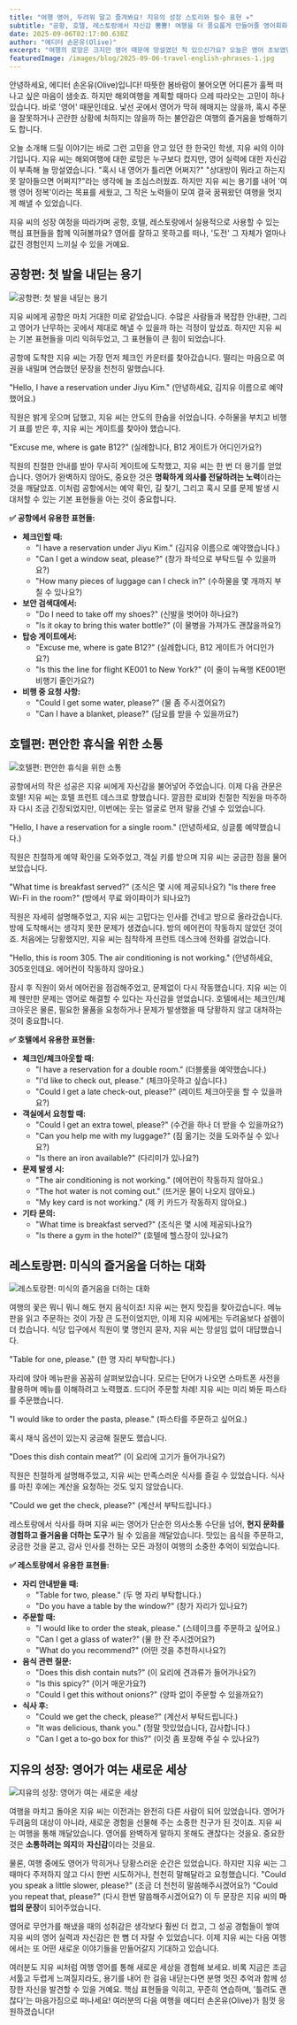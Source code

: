 ```yaml
---
title: "여행 영어, 두려워 말고 즐겨봐요! 지유의 성장 스토리와 필수 표현 ✈️"
subtitle: "공항, 호텔, 레스토랑에서 자신감 뿜뿜! 여행을 더 풍요롭게 만들어줄 영어회화 가이드"
date: 2025-09-06T02:17:00.638Z
author: "에디터 손온유(Olive)"
excerpt: "여행의 로망은 크지만 영어 때문에 망설였던 적 있으신가요? 오늘은 영어 초보였던 지유 씨가 어떻게 여행 영어를 정복하고 즐거운 여행을 하게 되었는지, 그 성장 과정과 함께 공항, 호텔, 레스토랑에서 유용하게 쓸 수 있는 핵심 표현들을 소개해 드릴게요!"
featuredImage: /images/blog/2025-09-06-travel-english-phrases-1.jpg
---
```


안녕하세요, 에디터 손온유(Olive)입니다! 따뜻한 봄바람이 불어오면 어디론가 훌쩍 떠나고 싶은 마음이 샘솟죠. 하지만 해외여행을 계획할 때마다 으레 따라오는 고민이 하나 있습니다. 바로 '영어' 때문인데요. 낯선 곳에서 영어가 막혀 헤매지는 않을까, 혹시 주문을 잘못하거나 곤란한 상황에 처하지는 않을까 하는 불안감은 여행의 즐거움을 방해하기도 합니다.

오늘 소개해 드릴 이야기는 바로 그런 고민을 안고 있던 한 한국인 학생, 지유 씨의 이야기입니다. 지유 씨는 해외여행에 대한 로망은 누구보다 컸지만, 영어 실력에 대한 자신감이 부족해 늘 망설였습니다. "혹시 내 영어가 틀리면 어쩌지?" "상대방이 뭐라고 하는지 못 알아들으면 어쩌지?"라는 생각에 늘 조심스러웠죠. 하지만 지유 씨는 용기를 내어 '여행 영어 정복'이라는 목표를 세웠고, 그 작은 노력들이 모여 결국 꿈꿔왔던 여행을 멋지게 해낼 수 있었습니다.

지유 씨의 성장 여정을 따라가며 공항, 호텔, 레스토랑에서 실용적으로 사용할 수 있는 핵심 표현들을 함께 익혀볼까요? 영어를 잘하고 못하고를 떠나, '도전' 그 자체가 얼마나 값진 경험인지 느끼실 수 있을 거예요.

## 공항편: 첫 발을 내딛는 용기


![공항편: 첫 발을 내딛는 용기](/images/blog/2025-09-06-travel-english-phrases-1-h2-1.jpg)


지유 씨에게 공항은 마치 거대한 미로 같았습니다. 수많은 사람들과 복잡한 안내판, 그리고 영어가 난무하는 곳에서 제대로 해낼 수 있을까 하는 걱정이 앞섰죠. 하지만 지유 씨는 기본 표현들을 미리 익혀두었고, 그 표현들이 큰 힘이 되었습니다.

공항에 도착한 지유 씨는 가장 먼저 체크인 카운터를 찾아갔습니다. 떨리는 마음으로 여권을 내밀며 연습했던 문장을 천천히 말했습니다.

"Hello, I have a reservation under Jiyu Kim." (안녕하세요, 김지유 이름으로 예약했어요.)

직원은 밝게 웃으며 답했고, 지유 씨는 안도의 한숨을 쉬었습니다. 수하물을 부치고 비행기 표를 받은 후, 지유 씨는 게이트를 찾아야 했습니다.

"Excuse me, where is gate B12?" (실례합니다, B12 게이트가 어디인가요?)

직원의 친절한 안내를 받아 무사히 게이트에 도착했고, 지유 씨는 한 번 더 용기를 얻었습니다. 영어가 완벽하지 않아도, 중요한 것은 **명확하게 의사를 전달하려는 노력**이라는 것을 깨달았죠. 이처럼 공항에서는 예약 확인, 길 찾기, 그리고 혹시 모를 문제 발생 시 대처할 수 있는 기본 표현들을 아는 것이 중요합니다.

**✅ 공항에서 유용한 표현들:**

*   **체크인할 때:**
    *   "I have a reservation under Jiyu Kim." (김지유 이름으로 예약했습니다.)
    *   "Can I get a window seat, please?" (창가 좌석으로 부탁드릴 수 있을까요?)
    *   "How many pieces of luggage can I check in?" (수하물을 몇 개까지 부칠 수 있나요?)
*   **보안 검색대에서:**
    *   "Do I need to take off my shoes?" (신발을 벗어야 하나요?)
    *   "Is it okay to bring this water bottle?" (이 물병을 가져가도 괜찮을까요?)
*   **탑승 게이트에서:**
    *   "Excuse me, where is gate B12?" (실례합니다, B12 게이트가 어디인가요?)
    *   "Is this the line for flight KE001 to New York?" (이 줄이 뉴욕행 KE001편 비행기 줄인가요?)
*   **비행 중 요청 사항:**
    *   "Could I get some water, please?" (물 좀 주시겠어요?)
    *   "Can I have a blanket, please?" (담요를 받을 수 있을까요?)

## 호텔편: 편안한 휴식을 위한 소통


![호텔편: 편안한 휴식을 위한 소통](/images/blog/2025-09-06-travel-english-phrases-1-h2-2.jpg)


공항에서의 작은 성공은 지유 씨에게 자신감을 불어넣어 주었습니다. 이제 다음 관문은 호텔! 지유 씨는 호텔 프런트 데스크로 향했습니다. 깔끔한 로비와 친절한 직원을 마주하자 다시 조금 긴장되었지만, 이번에는 웃는 얼굴로 먼저 말을 건넬 수 있었습니다.

"Hello, I have a reservation for a single room." (안녕하세요, 싱글룸 예약했습니다.)

직원은 친절하게 예약 확인을 도와주었고, 객실 키를 받으며 지유 씨는 궁금한 점을 물어보았습니다.

"What time is breakfast served?" (조식은 몇 시에 제공되나요?)
"Is there free Wi-Fi in the room?" (방에서 무료 와이파이가 되나요?)

직원은 자세히 설명해주었고, 지유 씨는 고맙다는 인사를 건네고 방으로 올라갔습니다. 방에 도착해서는 생각지 못한 문제가 생겼습니다. 방의 에어컨이 작동하지 않았던 것이죠. 처음에는 당황했지만, 지유 씨는 침착하게 프런트 데스크에 전화를 걸었습니다.

"Hello, this is room 305. The air conditioning is not working." (안녕하세요, 305호인데요. 에어컨이 작동하지 않아요.)

잠시 후 직원이 와서 에어컨을 점검해주었고, 문제없이 다시 작동했습니다. 지유 씨는 이제 웬만한 문제는 영어로 해결할 수 있다는 자신감을 얻었습니다. 호텔에서는 체크인/체크아웃은 물론, 필요한 물품을 요청하거나 문제가 발생했을 때 당황하지 않고 대처하는 것이 중요합니다.

**✅ 호텔에서 유용한 표현들:**

*   **체크인/체크아웃할 때:**
    *   "I have a reservation for a double room." (더블룸을 예약했습니다.)
    *   "I'd like to check out, please." (체크아웃하고 싶습니다.)
    *   "Could I get a late check-out, please?" (레이트 체크아웃을 할 수 있을까요?)
*   **객실에서 요청할 때:**
    *   "Could I get an extra towel, please?" (수건을 하나 더 받을 수 있을까요?)
    *   "Can you help me with my luggage?" (짐 옮기는 것을 도와주실 수 있나요?)
    *   "Is there an iron available?" (다리미가 있나요?)
*   **문제 발생 시:**
    *   "The air conditioning is not working." (에어컨이 작동하지 않아요.)
    *   "The hot water is not coming out." (뜨거운 물이 나오지 않아요.)
    *   "My key card is not working." (제 키 카드가 작동하지 않아요.)
*   **기타 문의:**
    *   "What time is breakfast served?" (조식은 몇 시에 제공되나요?)
    *   "Is there a gym in the hotel?" (호텔에 헬스장이 있나요?)

## 레스토랑편: 미식의 즐거움을 더하는 대화


![레스토랑편: 미식의 즐거움을 더하는 대화](/images/blog/2025-09-06-travel-english-phrases-1-h2-3.jpg)


여행의 꽃은 뭐니 뭐니 해도 현지 음식이죠! 지유 씨는 현지 맛집을 찾아갔습니다. 메뉴판을 읽고 주문하는 것이 가장 큰 도전이었지만, 이제 지유 씨에게는 두려움보다 설렘이 더 컸습니다. 식당 입구에서 직원이 몇 명인지 묻자, 지유 씨는 망설임 없이 대답했습니다.

"Table for one, please." (한 명 자리 부탁합니다.)

자리에 앉아 메뉴판을 꼼꼼히 살펴보았습니다. 모르는 단어가 나오면 스마트폰 사전을 활용하며 메뉴를 이해하려고 노력했죠. 드디어 주문할 차례! 지유 씨는 미리 봐둔 파스타를 주문했습니다.

"I would like to order the pasta, please." (파스타를 주문하고 싶어요.)

혹시 채식 옵션이 있는지 궁금해 질문도 했습니다.

"Does this dish contain meat?" (이 요리에 고기가 들어가나요?)

직원은 친절하게 설명해주었고, 지유 씨는 만족스러운 식사를 즐길 수 있었습니다. 식사를 마친 후에는 계산을 요청하는 것도 잊지 않았습니다.

"Could we get the check, please?" (계산서 부탁드립니다.)

레스토랑에서 식사를 하며 지유 씨는 영어가 단순한 의사소통 수단을 넘어, **현지 문화를 경험하고 즐거움을 더하는 도구**가 될 수 있음을 깨달았습니다. 맛있는 음식을 주문하고, 궁금한 것을 묻고, 감사 인사를 전하는 모든 과정이 여행의 소중한 추억이 되었습니다.

**✅ 레스토랑에서 유용한 표현들:**

*   **자리 안내받을 때:**
    *   "Table for two, please." (두 명 자리 부탁합니다.)
    *   "Do you have a table by the window?" (창가 자리가 있나요?)
*   **주문할 때:**
    *   "I would like to order the steak, please." (스테이크를 주문하고 싶어요.)
    *   "Can I get a glass of water?" (물 한 잔 주시겠어요?)
    *   "What do you recommend?" (어떤 것을 추천하시나요?)
*   **음식 관련 질문:**
    *   "Does this dish contain nuts?" (이 요리에 견과류가 들어가나요?)
    *   "Is this spicy?" (이거 매운가요?)
    *   "Could I get this without onions?" (양파 없이 주문할 수 있을까요?)
*   **식사 후:**
    *   "Could we get the check, please?" (계산서 부탁드립니다.)
    *   "It was delicious, thank you." (정말 맛있었습니다, 감사합니다.)
    *   "Can I get a to-go box for this?" (이것 좀 포장해 주실 수 있나요?)

## 지유의 성장: 영어가 여는 새로운 세상


![지유의 성장: 영어가 여는 새로운 세상](/images/blog/2025-09-06-travel-english-phrases-1-h2-4.jpg)


여행을 마치고 돌아온 지유 씨는 이전과는 완전히 다른 사람이 되어 있었습니다. 영어가 두려움의 대상이 아니라, 새로운 경험을 선물해 주는 소중한 친구가 된 것이죠. 지유 씨는 여행을 통해 깨달았습니다. 영어를 완벽하게 말하지 못해도 괜찮다는 것을요. 중요한 것은 **소통하려는 의지**와 **자신감**이라는 것을요.

물론, 여행 중에도 영어가 막히거나 당황스러운 순간은 있었습니다. 하지만 지유 씨는 그때마다 주저하지 않고 다시 한번 시도하거나, 천천히 말해달라고 요청했습니다. "Could you speak a little slower, please?" (조금 더 천천히 말씀해주시겠어요?) "Could you repeat that, please?" (다시 한번 말씀해주시겠어요?) 이 두 문장은 지유 씨의 **마법의 문장**이 되어주었습니다.

영어로 무언가를 해냈을 때의 성취감은 생각보다 훨씬 더 컸고, 그 성공 경험들이 쌓여 지유 씨의 영어 실력과 자신감은 한 뼘 더 자랄 수 있었습니다. 이제 지유 씨는 다음 여행에서는 또 어떤 새로운 이야기들을 만들어갈지 기대하고 있습니다.

여러분도 지유 씨처럼 여행 영어를 통해 새로운 세상을 경험해 보세요. 비록 지금은 조금 서툴고 두렵게 느껴질지라도, 용기를 내어 한 걸음 내딛는다면 분명 멋진 추억과 함께 성장한 자신을 발견할 수 있을 거예요. 핵심 표현들을 익히고, 꾸준히 연습하며, '틀려도 괜찮다'는 마음가짐으로 떠나세요! 여러분의 다음 여행을 에디터 손온유(Olive)가 힘껏 응원하겠습니다!